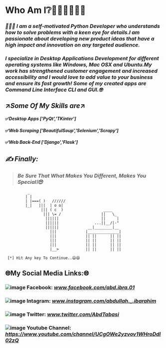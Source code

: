 # **Who Am I❔**👨🏻‍💻🤷🏻‍♂️ 
### *🙋🏻‍♂️ I am a self-motivated Python Developer who understands how to solve problems with a keen eye for details.I am passionate about developing new product ideas that have a high impact and innovation on any targeted audience.* ###

### *I specialize in Desktop Applications Development for different operating systems like Windows, Mac OSX and Ubuntu.My work has strengthened customer engagement and increased accessibility and I would love to add value to your business and ensure its fast growth! Some of my created apps are Command Line Interface CLI and GUI.🤓* ###

## ↗️***Some Of My Skills are***↗️
#### ✅*Desktop Apps ['PyQt','TKinter']*
#### ✅*Web Scraping ['BeautifulSoup','Selenium','Scrapy']*
#### ✅*Web Back-End ['Django','Flask']*

## ***✍ Finally:***
 > ### *Be Sure That What Makes You Different, Makes You Special❕😎*

              _
             | |
             | |===( )   //////
             |_|   |||  | o o|
                    ||| ( c  )                  ____
                     ||| \= /                  ||   \_
                      ||||||                   ||     |
                      ||||||                ...||__/|-"
                      ||||||             __|________|__
                        |||             |______________|
                        |||             || ||      || ||
                        |||             || ||      || ||
                        |||             || ||      || ||
                        |__>            || ||      || ||

     [*] Hit Any key To Continue..😃😆
     
## **🌐My Social Media Links:🌐**
### ![image](https://user-images.githubusercontent.com/75906593/115944212-17342680-a4bd-11eb-9049-51727eb7744c.png) Facebook: ***www.facebook.com/abd.ibra.01***
### ![image](https://user-images.githubusercontent.com/75906593/115944194-f8ce2b00-a4bc-11eb-93bb-450dfafb9efd.png) Intagram: ***www.instagram.com/abdullah._.ibarahim***
### ![image](https://user-images.githubusercontent.com/75906593/115944204-0a173780-a4bd-11eb-8a93-bcf25c4a2337.png) Twitter: ***www.twitter.com/AbdTabasi***
### ![image](https://icons.iconarchive.com/icons/wwalczyszyn/android-style-honeycomb/32/YouTube-icon.png) Youtube Channel: ***https://www.youtube.com/channel/UCgOWe2yzvov1WHroDdl02zQ***
